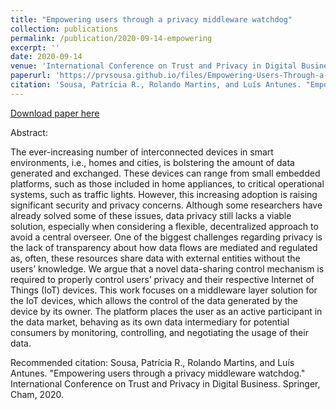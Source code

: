 ```yaml
---
title: "Empowering users through a privacy middleware watchdog"
collection: publications
permalink: /publication/2020-09-14-empowering
excerpt: ''
date: 2020-09-14
venue: 'International Conference on Trust and Privacy in Digital Business (TrustBus 2020)'
paperurl: 'https://prvsousa.github.io/files/Empowering-Users-Through-a-Privacy-Middleware-Watchdog.pdf'
citation: 'Sousa, Patrícia R., Rolando Martins, and Luís Antunes. "Empowering users through a privacy middleware watchdog." International Conference on Trust and Privacy in Digital Business. Springer, Cham, 2020.'
---
```


[Download paper here](https://prvsousa.github.io/files/Empowering-Users-Through-a-Privacy-Middleware-Watchdog.pdf)

Abstract:

The ever-increasing number of interconnected devices in smart environments, i.e., homes and cities, is bolstering the amount of data generated and exchanged. These devices can range from small embedded platforms, such as those included in home appliances, to critical operational systems, such as traffic lights. However, this increasing adoption is raising significant security and privacy concerns. Although some researchers have already solved some of these issues, data privacy still lacks a viable solution, especially when considering a flexible, decentralized approach to avoid a central overseer. One of the biggest challenges regarding privacy is the lack of transparency about how data flows are mediated and regulated as, often, these resources share data with external entities without the users’ knowledge. We argue that a novel data-sharing control mechanism is required to properly control users’ privacy and their respective Internet of Things (IoT) devices. This work focuses on a middleware layer solution for the IoT devices, which allows the control of the data generated by the device by its owner. The platform places the user as an active participant in the data market, behaving as its own data intermediary for potential consumers by monitoring, controlling, and negotiating the usage of their data.


Recommended citation: Sousa, Patrícia R., Rolando Martins, and Luís Antunes. "Empowering users through a privacy middleware watchdog." International Conference on Trust and Privacy in Digital Business. Springer, Cham, 2020.